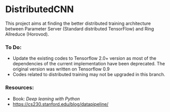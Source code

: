 # DistributedCNN

This project aims at finding the better distributed training architecture between Parameter Server (Standard distributed TensorFlow) and Ring Allreduce (Horovod).

### **To Do:**
- Update the existing codes to Tensorflow 2.0+ version as most of the dependencies of the current implementation have been deprecated. The original version was written on Tensorflow 0.9
- Codes related to distributed training may not be upgraded in this branch.

### **Resources:**
- Book: _Deep leaning with Python_
- https://cs230.stanford.edu/blog/datapipeline/